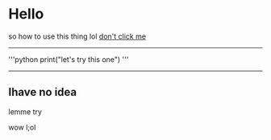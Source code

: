 # Hello
so how to use this thing lol 
[don't click me](https://www.youtube.com/watch?v=qz0aGYrrlhU)

---

'''python
print("let's try this one")
'''

***

## Ihave no idea

lemme try

wow
l;ol


